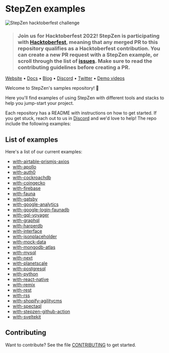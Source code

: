 # StepZen examples

![StepZen hacktoberfest challenge](https://res.cloudinary.com/stepzen/image/upload/v1663591382/covers/stepzen-hacktober-fest-header.png)

> ### Join us for Hacktoberfest 2022! StepZen is participating with [Hacktoberfest](https://hacktoberfest.com/), meaning that any merged PR to this repository qualifies as a Hacktoberfest contribution. You can create a new PR request with a StepZen example, or scroll through the list of [issues](https://github.com/stepzen-dev/examples/issues). Make sure to read the contributing guidelines before creating a PR.

[Website](https://stepzen.com)   •   [Docs](https://stepzen.com/docs)   •   [Blog](https://stepzen.com/blog)   •   [Discord](https://discord.com/invite/9k2VdPn2FR)   •   [Twitter](https://twitter.com/stepzen_dev)   •   [Demo videos](https://www.youtube.com/c/StepZen)

Welcome to StepZen's samples repository!  🚀

Here you'll find examples of using StepZen with different tools and stacks to help you jump-start your project. 

Each repository has a README with instructions on how to get started. If you get stuck, reach out to us in [Discord](https://discord.com/invite/9k2VdPn2FR) and we'd love to help! The repo include the following examples:

## List of examples

Here's a list of our current examples:

- [with-airtable-prismjs-axios](./with-airtable-prismjs-axios)
- [with-apollo](./with-apollo)
- [with-auth0](./with-auth0)
- [with-cockroachdb](./with-cockroachdb)
- [with-coingecko](./with-coingecko)
- [with-firebase](./with-firebase)
- [with-fauna](./with-fauna)
- [with-gatsby](./with-gatsby)
- [with-google-analytics](./with-google-analytics)
- [with-google-login-faunadb](./with-google-login-faunadb)
- [with-gql-voyager](./with-gql-voyager)
- [with-graphql](./with-graphql)
- [with-harperdb](./with-harperdb)
- [with-interface](./with-interface)
- [with-jsonplaceholder](./with-jsonplaceholder)
- [with-mock-data](./with-mock-data)
- [with-mongodb-atlas](./with-mongodb-atlas)
- [with-mysql](./with-mysql)
- [with-next](./with-next)
- [with-planetscale](./with-planetscale)
- [with-postgresql](./with-postgresql)
- [with-python](./with-python)
- [with-react-native](./with-react-native)
- [with-remix](./with-remix)
- [with-rest](./with-rest)
- [with-rss](./with-rss)
- [with-shopify-agilitycms](./with-shopify-agilitycms)
- [with-spectaql](./with-spectaql)
- [with-stepzen-github-action](./with-stepzen-github-action)
- [with-sveltekit](./with-sveltekit)

## Contributing

Want to contribute? See the file [CONTRIBUTING](/CONTRIBUTING.md) to get started.


